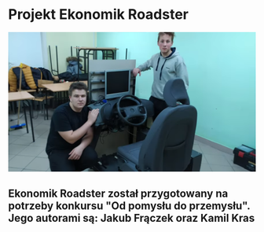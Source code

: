 # Projekt Ekonomik Roadster
![Screenshot](picture.png)
## Ekonomik Roadster został przygotowany na potrzeby konkursu "Od pomysłu do przemysłu".  Jego autorami są: Jakub Frączek oraz Kamil Kras
